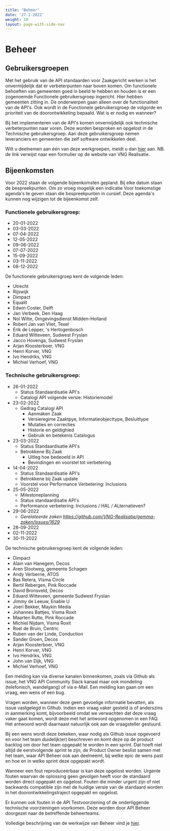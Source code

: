 ```yaml
---
title: "Beheer"
date: '27-1-2022'
weight: 10
layout: page-with-side-nav
---
```


# Beheer

## Gebruikersgroepen

Met het gebruik van de API standaarden voor Zaakgericht werken is het onvermijdelijk dat er verbeterpunten naar boven komen. Om functionele behoeften van gemeenten goed in beeld te hebben en houden is er een zogenoemde Functionele gebruikersgroep ingericht. Hier hebben gemeenten zitting in. De onderwerpen gaan alleen over de functionaliteit van de API's. Ook wordt in de Functionele gebruikersgroep de volgorde en prioriteit van de doorontwikkeling bepaald. Wat is er nodig en wanneer?


Bij het implementeren van de API's komen onvermijdelijk ook technische verbeterpunten naar voren. Deze worden besproken en opgelost in de Technische gebruikersgroep. Aan deze gebruikersgroep nemen leveranciers en gemeenten die zelf software ontwikkelen deel. 

Wilt u deelnemen aan één van deze werkgroepen, meldt u dan [hier](https://formulieren.vngrealisatie.nl/Api_ZDS) aan. NB. de link verwijst naar een formulier op de website van VNG Realisatie.


## Bijeenkomsten
Voor 2022 staan de volgende bijeenkomsten gepland. Bij elke datum staan de bespreekpunten. Om zo vroeg mogelijk een indicatie Voor toekomstige agenda's te geven staan die bespreekpunten in cursief. Deze agenda's kunnen nog wijzigen tot de bijeenkomst zelf.


### Functionele gebruikersgroep:
- 20-01-2022
- 03-03-2022
- 07-04-2022
- 12-05-2022
- 09-06-2022
- 07-07-2022
- 15-09-2022
- 03-11-2022
- 08-12-2022

De functionele gebruikersgroep kent de volgende leden:


- Utrecht
- Rijswijk
- Dimpact
- Equalit
- Edwin Coster, Delft
- Jan Verbeek, Den Haag
- Nol Witte, Omgevingsdienst Midden-Holland
- Robert Jan van Vliet, Texel
- Erik de Lepper, 's Hertogenbosch
- Eduard Witteveen, Sudwest Fryslan
- Jacco Hovenga, Sudwest Fryslan
- Arjan Kloosterboer, VNG
- Henri Korver, VNG
- Ivo Hendriks, VNG
- Michiel Verhoef, VNG


### Technische gebruikersgroep:
- 26-01-2022
  - Status Standaardisatie API's
  - Catalogi API volgende versie: Historiemodel
- 23-02-2022
  - Gedrag Catalogi API
    - Aanmaken Zaak
    - Versieregime Zaaktpye, Informatieobjecttype, Besluittype
    - Mutaties en correcties
    - Historie en geldighied
    - Gebruik en betekenis Catalogus
- 23-03-2022
  - Status Standaardisatie API's
  - Betrokkene Bij Zaak
    - Uitleg hoe bedeoeld in API
    - Bevindingen en voorstel tot verbetering
- 14-04-2022
  - Status Standaardisatie API's
  - Betrokkene bij Zaak update
  - Voorstel voor Performance Verbetering: Inclusions
- 25-05-2022
  - Milestoneplanning
  - Status standaardisatie API's
  - Performance verbetering: Inclusions / HAL / ALternatieven?
- 29-06-2022
  - _Gerelateerde zaken https://github.com/VNG-Realisatie/gemma-zaken/issues/1629_
-  28-09-2022
- 02-11-2022
- 30-11-2022


De technische gebruikersgroep kent de volgende leden:


- Dimpact
- Alain van Hanegem, Decos
- Aren Slootweg, gemeente Schagen
- Andy Verberne, ATOS
- Bas Retera, Visma Circle
- Bertil Rebergen, Pink Roccade
- David Bronsveld, Decos
- Eduard Witteveen, gemeente Sudwest Fryslan
- Jimmy de Leeuw, Enable U
- Joeri Bekker, Maykin Media
- Johannes Battjes, Visma Roxit
- Maarten Rutte, Pink Roccade
- Michiel Nijdam, Visma Roxit
- Roel de Bruin, Centric
- Ruben van der Linde, Conduction
- Sander Groen, Decos
- Arjan Kloosterboer, VNG
- Henri Korver, VNG
- Ivo Hendriks, VNG
- John van Dijk, VNG
- Michiel Verhoef, VNG

Een melding kan via diverse kanalen binnenkomen, zoals via Github als issue, het VNG API Community Slack kanaal maar ook mondeling (telefonisch, wandelgang) of via e-Mail. Een melding kan gaan om een vraag, een wens of een bug.

Vragen worden, wanneer deze geen gevoelige informatie bevatten, als issue vastgelegd in Github. Indien een vraag vaker gesteld is of anderszins in aanmerking komt, bijvoorbeeld omdat we verwachten dat deze vraag vaker gaat komen, wordt deze met het antwoord opgenomen in een FAQ. Het antwoord wordt daarnaast natuurlijk ook aan de vraagsteller gestuurd. 

Bij een wens wordt deze bekeken, waar nodig als Github issue opgevoerd en voor het team duidelijk(er) beschreven en komt deze op de product backlog om door het team opgepakt te worden in een sprint. Dat hoeft niet altijd de eerstvolgende sprint te zijn, de Product Owner beslist samen met het team, waar API Beheer ook aan deelneemt, bij welke epic de wens past en hoe en in welke sprint deze opgepakt wordt.

Wanneer een fout reproduceerbaar is kan deze opgelost worden. Urgente fouten waarvan de oplossing geen gevolgen heeft voor de standaard worden direct opgepakt en opgelost. Fouten die minder urgent zijn of niet backwards compatible zijn met de huidige versie van de standaard worden in het doorontwikkelingstraject opgepakt en opgelost.

Er kunnen ook fouten in de API Testvoorziening of de onderliggende technische voorzieningen voorkomen. Deze worden door API Beheer doorgezet naar de betreffende beheerteams. 

Volledige beschrijving van de werkwijze van Beheer vind je [hier](https://github.com/VNG-Realisatie/api-beheer/tree/master/Processen).

